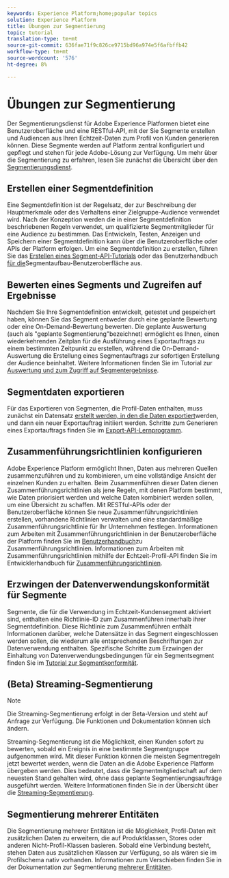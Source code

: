```yaml
---
keywords: Experience Platform;home;popular topics
solution: Experience Platform
title: Übungen zur Segmentierung
topic: tutorial
translation-type: tm+mt
source-git-commit: 636fae71f9c826ce9715bd96a974e5f6afbffb42
workflow-type: tm+mt
source-wordcount: '576'
ht-degree: 8%

---
```



# Übungen zur Segmentierung

Der Segmentierungsdienst für Adobe Experience Platformen bietet eine Benutzeroberfläche und eine RESTful-API, mit der Sie Segmente erstellen und Audiencen aus Ihren Echtzeit-Daten zum Profil von Kunden generieren können. Diese Segmente werden auf Platform zentral konfiguriert und gepflegt und stehen für jede Adobe-Lösung zur Verfügung. Um mehr über die Segmentierung zu erfahren, lesen Sie zunächst die Übersicht über den [Segmentierungsdienst](../segmentation/home.md).

## Erstellen einer Segmentdefinition

Eine Segmentdefinition ist der Regelsatz, der zur Beschreibung der Hauptmerkmale oder des Verhaltens einer Zielgruppe-Audience verwendet wird. Nach der Konzeption werden die in einer Segmentdefinition beschriebenen Regeln verwendet, um qualifizierte Segmentmitglieder für eine Audience zu bestimmen. Das Entwickeln, Testen, Anzeigen und Speichern einer Segmentdefinition kann über die Benutzeroberfläche oder APIs der Platform erfolgen. Um eine Segmentdefinition zu erstellen, führen Sie das [Erstellen eines Segment-API-Tutorials](../segmentation/tutorials/create-a-segment.md) oder das Benutzerhandbuch [für die](../segmentation/ui/overview.md)Segmentaufbau-Benutzeroberfläche aus.

## Bewerten eines Segments und Zugreifen auf Ergebnisse

Nachdem Sie Ihre Segmentdefinition entwickelt, getestet und gespeichert haben, können Sie das Segment entweder durch eine geplante Bewertung oder eine On-Demand-Bewertung bewerten. Die geplante Auswertung (auch als &quot;geplante Segmentierung&quot;bezeichnet) ermöglicht es Ihnen, einen wiederkehrenden Zeitplan für die Ausführung eines Exportauftrags zu einem bestimmten Zeitpunkt zu erstellen, während die On-Demand-Auswertung die Erstellung eines Segmentauftrags zur sofortigen Erstellung der Audience beinhaltet. Weitere Informationen finden Sie im Tutorial zur [Auswertung und zum Zugriff auf Segmentergebnisse](../segmentation/tutorials/evaluate-a-segment.md).

## Segmentdaten exportieren

Für das Exportieren von Segmenten, die Profil-Daten enthalten, muss zunächst ein Datensatz [erstellt werden, in den die Daten exportiert](../segmentation/tutorials/create-dataset-export-segment.md)werden, und dann ein neuer Exportauftrag initiiert werden. Schritte zum Generieren eines Exportauftrags finden Sie im [Export-API-Lernprogramm](../segmentation/tutorials/export-data.md).

## Zusammenführungsrichtlinien konfigurieren

Adobe Experience Platform ermöglicht Ihnen, Daten aus mehreren Quellen zusammenzuführen und zu kombinieren, um eine vollständige Ansicht der einzelnen Kunden zu erhalten. Beim Zusammenführen dieser Daten dienen Zusammenführungsrichtlinien als jene Regeln, mit denen Platform bestimmt, wie Daten priorisiert werden und welche Daten kombiniert werden sollen, um eine Übersicht zu schaffen. Mit RESTful-APIs oder der Benutzeroberfläche können Sie neue Zusammenführungsrichtlinien erstellen, vorhandene Richtlinien verwalten und eine standardmäßige Zusammenführungsrichtlinie für Ihr Unternehmen festlegen. Informationen zum Arbeiten mit Zusammenführungsrichtlinien in der Benutzeroberfläche der Platform finden Sie im [Benutzerhandbuch](../profile/ui/merge-policies.md)zu Zusammenführungsrichtlinien. Informationen zum Arbeiten mit Zusammenführungsrichtlinien mithilfe der Echtzeit-Profil-API finden Sie im Entwicklerhandbuch für [Zusammenführungsrichtlinien](../profile/api/merge-policies.md).

## Erzwingen der Datenverwendungskonformität für Segmente

Segmente, die für die Verwendung im Echtzeit-Kundensegment aktiviert sind, enthalten eine Richtlinie-ID zum Zusammenführen innerhalb ihrer Segmentdefinition. Diese Richtlinie zum Zusammenführen enthält Informationen darüber, welche Datensätze in das Segment eingeschlossen werden sollen, die wiederum alle entsprechenden Beschriftungen zur Datenverwendung enthalten. Spezifische Schritte zum Erzwingen der Einhaltung von Datenverwendungsbedingungen für ein Segmentsegment finden Sie im [Tutorial zur Segmentkonformität](../segmentation/tutorials/governance.md).

## (Beta) Streaming-Segmentierung

>[!NOTE]
>Die Streaming-Segmentierung erfolgt in der Beta-Version und steht auf Anfrage zur Verfügung. Die Funktionen und Dokumentation können sich ändern.

Streaming-Segmentierung ist die Möglichkeit, einen Kunden sofort zu bewerten, sobald ein Ereignis in eine bestimmte Segmentgruppe aufgenommen wird. Mit dieser Funktion können die meisten Segmentregeln jetzt bewertet werden, wenn die Daten an die Adobe Experience Platform übergeben werden. Dies bedeutet, dass die Segmentmitgliedschaft auf dem neuesten Stand gehalten wird, ohne dass geplante Segmentierungsaufträge ausgeführt werden. Weitere Informationen finden Sie in der Übersicht über die [Streaming-Segmentierung](../segmentation/api/streaming-segmentation.md).

## Segmentierung mehrerer Entitäten

Die Segmentierung mehrerer Entitäten ist die Möglichkeit, Profil-Daten mit zusätzlichen Daten zu erweitern, die auf Produktklassen, Stores oder anderen Nicht-Profil-Klassen basieren. Sobald eine Verbindung besteht, stehen Daten aus zusätzlichen Klassen zur Verfügung, so als wären sie im Profilschema nativ vorhanden. Informationen zum Verschieben finden Sie in der Dokumentation zur Segmentierung [mehrerer Entitäten](../segmentation/multi-entity-segmentation.md).